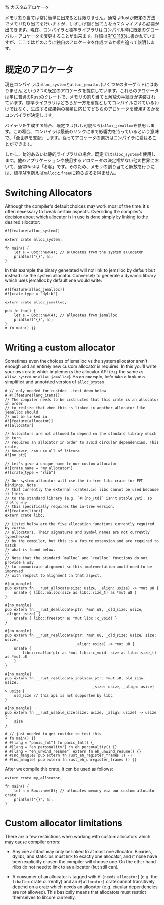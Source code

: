 % カスタムアロケータ
<!-- % Custom Allocators -->

<!-- Allocating memory isn't always the easiest thing to do, and while Rust generally -->
<!-- takes care of this by default it often becomes necessary to customize how -->
<!-- allocation occurs. The compiler and standard library currently allow switching -->
<!-- out the default global allocator in use at compile time. The design is currently -->
<!-- spelled out in [RFC 1183][rfc] but this will walk you through how to get your -->
<!-- own allocator up and running. -->
メモリ割り当ては常に簡単に出来るとは限りません。通常はRustが既定の方法でメモリ割り当てを行いますが、しばしば割り当て方をカスタマイズする必要が出てきます。現在、コンパイラと標準ライブラリはコンパイル時に既定のグローバル・アロケータを変更することが出来ます。詳細は[RFC 1183][rfc]に書かれていますが、ここではどのように独自のアロケータを作成するか順を追って説明します。

[rfc]: https://github.com/rust-lang/rfcs/blob/master/text/1183-swap-out-jemalloc.md

<!-- # Default Allocator -->
# 既定のアロケータ


<!-- The compiler currently ships two default allocators: `alloc_system` and -->
<!-- `alloc_jemalloc` (some targets don't have jemalloc, however). These allocators -->
<!-- are just normal Rust crates and contain an implementation of the routines to -->
<!-- allocate and deallocate memory. The standard library is not compiled assuming -->
<!-- either one, and the compiler will decide which allocator is in use at -->
<!-- compile-time depending on the type of output artifact being produced. -->
現在コンパイラは`alloc_system`と`alloc_jemalloc`(いくつかのターゲットにはありません)という2つの既定のアロケータを提供しています。これらのアロケータは単に普通のRustのクレートで、メモリの割り当てと解放の手続きが実装されています。標準ライブラリはどちらか一方を前提としてコンパイルされているわけではなく、生成する成果物の種類に応じてどちらのアロケータを使用するかをコンパイラが決定します。

<!-- Binaries generated by the compiler will use `alloc_jemalloc` by default (where -->
<!-- available). In this situation the compiler "controls the world" in the sense of -->
<!-- it has power over the final link. Primarily this means that the allocator -->
<!-- decision can be left up the compiler. -->
バイナリを生成する場合、既定では(もし可能なら)`alloc_jemalloc`を使用します。この場合、コンパイラは最後のリンクにまで影響力を持っているという意味で、「全世界を支配」します。従ってアロケータの選択はコンパイラに委ねることができます。

<!-- Dynamic and static libraries, however, will use `alloc_system` by default. Here -->
<!-- Rust is typically a 'guest' in another application or another world where it -->
<!-- cannot authoritatively decide what allocator is in use. As a result it resorts -->
<!-- back to the standard APIs (e.g. `malloc` and `free`) for acquiring and releasing -->
<!-- memory. -->
しかし、動的あるいは静的ライブラリの場合、既定では`alloc_system`を使用します。他のアプリケーションや使用するアロケータの決定権がない他の世界において、通常Rustは「お客」です。そのため、メモリの割り当てと解放を行うには、標準API(例えば`malloc`と`free`)に頼らざるを得ません。

# Switching Allocators

Although the compiler's default choices may work most of the time, it's often
necessary to tweak certain aspects. Overriding the compiler's decision about
which allocator is in use is done simply by linking to the desired allocator:

```rust,no_run
#![feature(alloc_system)]

extern crate alloc_system;

fn main() {
    let a = Box::new(4); // allocates from the system allocator
    println!("{}", a);
}
```

In this example the binary generated will not link to jemalloc by default but
instead use the system allocator. Conversely to generate a dynamic library which
uses jemalloc by default one would write:

```rust,ignore
#![feature(alloc_jemalloc)]
#![crate_type = "dylib"]

extern crate alloc_jemalloc;

pub fn foo() {
    let a = Box::new(4); // allocates from jemalloc
    println!("{}", a);
}
# fn main() {}
```

# Writing a custom allocator

Sometimes even the choices of jemalloc vs the system allocator aren't enough and
an entirely new custom allocator is required. In this you'll write your own
crate which implements the allocator API (e.g. the same as `alloc_system` or
`alloc_jemalloc`). As an example, let's take a look at a simplified and
annotated version of `alloc_system`

```rust,no_run
# // only needed for rustdoc --test down below
# #![feature(lang_items)]
// The compiler needs to be instructed that this crate is an allocator in order
// to realize that when this is linked in another allocator like jemalloc should
// not be linked in
#![feature(allocator)]
#![allocator]

// Allocators are not allowed to depend on the standard library which in turn
// requires an allocator in order to avoid circular dependencies. This crate,
// however, can use all of libcore.
#![no_std]

// Let's give a unique name to our custom allocator
#![crate_name = "my_allocator"]
#![crate_type = "rlib"]

// Our system allocator will use the in-tree libc crate for FFI bindings. Note
// that currently the external (crates.io) libc cannot be used because it links
// to the standard library (e.g. `#![no_std]` isn't stable yet), so that's why
// this specifically requires the in-tree version.
#![feature(libc)]
extern crate libc;

// Listed below are the five allocation functions currently required by custom
// allocators. Their signatures and symbol names are not currently typechecked
// by the compiler, but this is a future extension and are required to match
// what is found below.
//
// Note that the standard `malloc` and `realloc` functions do not provide a way
// to communicate alignment so this implementation would need to be improved
// with respect to alignment in that aspect.

#[no_mangle]
pub extern fn __rust_allocate(size: usize, _align: usize) -> *mut u8 {
    unsafe { libc::malloc(size as libc::size_t) as *mut u8 }
}

#[no_mangle]
pub extern fn __rust_deallocate(ptr: *mut u8, _old_size: usize, _align: usize) {
    unsafe { libc::free(ptr as *mut libc::c_void) }
}

#[no_mangle]
pub extern fn __rust_reallocate(ptr: *mut u8, _old_size: usize, size: usize,
                                _align: usize) -> *mut u8 {
    unsafe {
        libc::realloc(ptr as *mut libc::c_void, size as libc::size_t) as *mut u8
    }
}

#[no_mangle]
pub extern fn __rust_reallocate_inplace(_ptr: *mut u8, old_size: usize,
                                        _size: usize, _align: usize) -> usize {
    old_size // this api is not supported by libc
}

#[no_mangle]
pub extern fn __rust_usable_size(size: usize, _align: usize) -> usize {
    size
}

# // just needed to get rustdoc to test this
# fn main() {}
# #[lang = "panic_fmt"] fn panic_fmt() {}
# #[lang = "eh_personality"] fn eh_personality() {}
# #[lang = "eh_unwind_resume"] extern fn eh_unwind_resume() {}
# #[no_mangle] pub extern fn rust_eh_register_frames () {}
# #[no_mangle] pub extern fn rust_eh_unregister_frames () {}
```

After we compile this crate, it can be used as follows:

```rust,ignore
extern crate my_allocator;

fn main() {
    let a = Box::new(8); // allocates memory via our custom allocator crate
    println!("{}", a);
}
```

# Custom allocator limitations

There are a few restrictions when working with custom allocators which may cause
compiler errors:

* Any one artifact may only be linked to at most one allocator. Binaries,
  dylibs, and staticlibs must link to exactly one allocator, and if none have
  been explicitly chosen the compiler will choose one. On the other hand rlibs
  do not need to link to an allocator (but still can).

* A consumer of an allocator is tagged with `#![needs_allocator]` (e.g. the
  `liballoc` crate currently) and an `#[allocator]` crate cannot transitively
  depend on a crate which needs an allocator (e.g. circular dependencies are not
  allowed). This basically means that allocators must restrict themselves to
  libcore currently.
